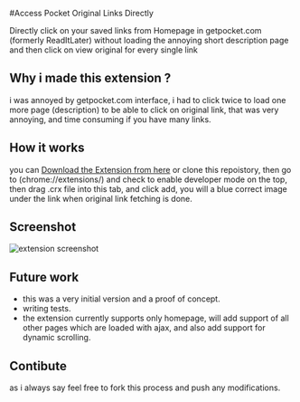 #Access Pocket Original Links Directly

 Directly click on your saved links from Homepage in getpocket.com (formerly ReadItLater) without loading the annoying short description page and then click on view original for every single link


## Why i made this extension ?
i was annoyed by getpocket.com interface, i had to click twice to load one more page (description)   to be able to click on original link, that was very annoying, and time consuming if you have many links.

## How it works 

you can [Download the Extension from here](https://dl.dropboxusercontent.com/u/1114321/pocket-direct-link-chrome-extension.crx) or clone this repoistory, then go to (chrome://extensions/) and check to enable developer mode on the top, then drag .crx file into this tab, and click add, you will a blue correct image under the link when original link fetching is done.

## Screenshot
![extension screenshot](https://dl.dropboxusercontent.com/u/1114321/screenshot1.png)

## Future work
* this was a very initial version and a proof of concept.
* writing tests.
* the extension currently supports only homepage, will add support of all other pages which are loaded with ajax, and also add support for dynamic scrolling.

## Contibute
as i always say feel free to fork this process and push any modifications.
